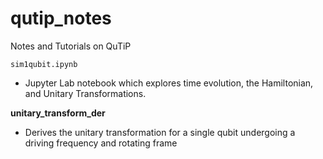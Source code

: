 # qutip_notes
Notes and Tutorials on QuTiP

`sim1qubit.ipynb`
- Jupyter Lab notebook which explores time evolution, the Hamiltonian, and Unitary Transformations. 

**unitary_transform_der**
- Derives the unitary transformation for a single qubit undergoing a driving frequency and rotating frame
